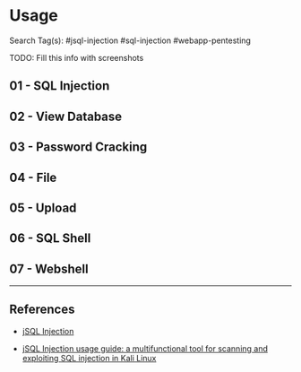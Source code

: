 # Usage

Search Tag(s): #jsql-injection #sql-injection #webapp-pentesting

TODO: Fill this info with screenshots

## 01 - SQL Injection

## 02 - View Database

## 03 - Password Cracking

## 04 - File

## 05 - Upload

## 06 - SQL Shell

## 07 - Webshell

---
## References

- [jSQL Injection](https://github.com/ron190/jsql-injection)

- [jSQL Injection usage guide: a multifunctional tool for scanning and exploiting SQL injection in Kali Linux](https://miloserdov.org/?p=1682)